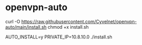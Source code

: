 # openvpn-auto
curl -O https://raw.githubusercontent.com/Cyvelnet/openvpn-auto/main/install.sh
chmod +x install.sh

AUTO_INSTALL=y PRIVATE_IP=10.8.10.0 ./install.sh
